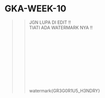 # GKA-WEEK-10
>> JGN LUPA DI EDIT !!   
>> TIATI ADA WATERMARK NYA !!</br> </br></br></br></br></br></br></br></br></br></br></br>
>> watermark{GR3G0R1U5_H3NDRY}  
